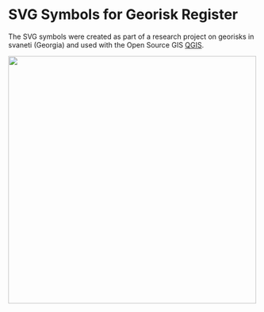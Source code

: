 SVG Symbols for Georisk Register
================================

The SVG symbols were created as part of a research project on georisks in svaneti (Georgia) and used with the Open Source GIS [QGIS](https://qgis.org).

<img src="/overview_swanrisk_svg_icons.png" width="500">

